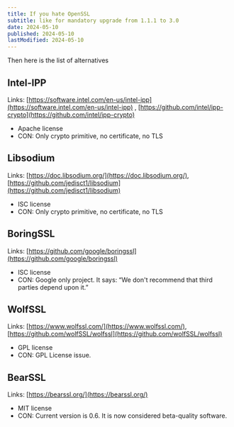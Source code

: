 ```yaml
---
title: If you hate OpenSSL
subtitle: like for mandatory upgrade from 1.1.1 to 3.0
date: 2024-05-10
published: 2024-05-10
lastModified: 2024-05-10
---
```


Then here is the list of alternatives

## Intel-IPP

Links: [https://software.intel.com/en-us/intel-ipp](https://software.intel.com/en-us/intel-ipp) , [https://github.com/intel/ipp-crypto](https://github.com/intel/ipp-crypto)
  - Apache license
  - CON: Only crypto primitive, no certificate, no TLS

## Libsodium

Links: [https://doc.libsodium.org/](https://doc.libsodium.org/), [https://github.com/jedisct1/libsodium](https://github.com/jedisct1/libsodium)
  - ISC license
  - CON: Only crypto primitive, no certificate, no TLS

## BoringSSL

Links: [https://github.com/google/boringssl](https://github.com/google/boringssl)
  - ISC license
  - CON: Google only project. It says: “We don't recommend that third parties depend upon it.”

## WolfSSL

Links: [https://www.wolfssl.com/](https://www.wolfssl.com/), [https://github.com/wolfSSL/wolfssl](https://github.com/wolfSSL/wolfssl)
  - GPL license
  - CON: GPL License issue.

## BearSSL

Links: [https://bearssl.org/](https://bearssl.org/)
  - MIT license
  - CON: Current version is 0.6. It is now considered beta-quality software.